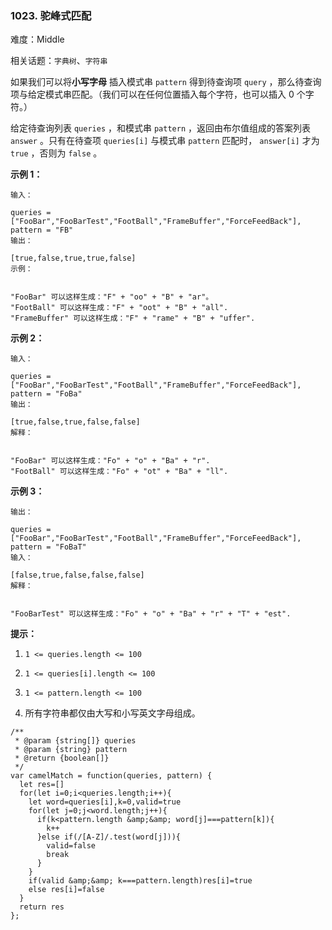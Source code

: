 ### 1023. 驼峰式匹配

难度：Middle

相关话题：`字典树`、`字符串`

如果我们可以将**小写字母** 插入模式串 `pattern` 得到待查询项 `query` ，那么待查询项与给定模式串匹配。（我们可以在任何位置插入每个字符，也可以插入 0 个字符。）



给定待查询列表 `queries` ，和模式串 `pattern` ，返回由布尔值组成的答案列表 `answer` 。只有在待查项 `queries[i]`  与模式串 `pattern`  匹配时， `answer[i]` 才为  `true` ，否则为  `false` 。







**示例 1：** 





```
输入：

queries = ["FooBar","FooBarTest","FootBall","FrameBuffer","ForceFeedBack"], pattern = "FB"
输出：

[true,false,true,true,false]
示例：


"FooBar" 可以这样生成："F" + "oo" + "B" + "ar"。
"FootBall" 可以这样生成："F" + "oot" + "B" + "all".
"FrameBuffer" 可以这样生成："F" + "rame" + "B" + "uffer".
```


**示例 2：** 





```
输入：

queries = ["FooBar","FooBarTest","FootBall","FrameBuffer","ForceFeedBack"], pattern = "FoBa"
输出：

[true,false,true,false,false]
解释：


"FooBar" 可以这样生成："Fo" + "o" + "Ba" + "r".
"FootBall" 可以这样生成："Fo" + "ot" + "Ba" + "ll".

```


**示例 3：** 





```
输出：

queries = ["FooBar","FooBarTest","FootBall","FrameBuffer","ForceFeedBack"], pattern = "FoBaT"
输入：

[false,true,false,false,false]
解释：


"FooBarTest" 可以这样生成："Fo" + "o" + "Ba" + "r" + "T" + "est".

```






**提示：** 




1.  `1 <= queries.length <= 100` 

2.  `1 <= queries[i].length <= 100` 

3.  `1 <= pattern.length <= 100` 

4. 所有字符串都仅由大写和小写英文字母组成。






```
/**
 * @param {string[]} queries
 * @param {string} pattern
 * @return {boolean[]}
 */
var camelMatch = function(queries, pattern) {
  let res=[]
  for(let i=0;i<queries.length;i++){
    let word=queries[i],k=0,valid=true
    for(let j=0;j<word.length;j++){
      if(k<pattern.length &amp;&amp; word[j]===pattern[k]){
        k++
      }else if(/[A-Z]/.test(word[j])){
        valid=false
        break
      }   
    }
    if(valid &amp;&amp; k===pattern.length)res[i]=true
    else res[i]=false
  }
  return res
};



```

